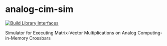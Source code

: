 # analog-cim-sim
[![Build Library Interfaces](https://github.com/rpelke/analog-cim-sim/actions/workflows/build_interfaces.yml/badge.svg?branch=main)](https://github.com/rpelke/analog-cim-sim/actions/workflows/build_interfaces.yml)

Simulator for Executing Matrix-Vector Multiplications on Analog Computing-in-Memory Crossbars
